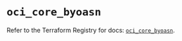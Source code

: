 # `oci_core_byoasn`

Refer to the Terraform Registry for docs: [`oci_core_byoasn`](https://registry.terraform.io/providers/oracle/oci/6.37.0/docs/resources/core_byoasn).
